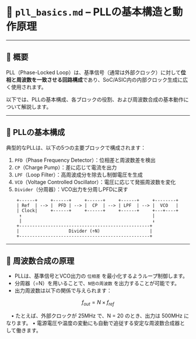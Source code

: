 # 🔧 `pll_basics.md` – PLLの基本構造と動作原理

---

## 📘 概要

PLL（Phase-Locked Loop）は、基準信号（通常は外部クロック）に対して**位相と周波数を一致させる回路構成**であり、SoC/ASIC内の内部クロック生成に広く使用されます。

以下では、PLLの基本構成、各ブロックの役割、および周波数合成の基本動作について解説します。

---

## 🧱 PLLの基本構成

典型的なPLLは、以下の5つの主要ブロックで構成されます：

1. `PFD`（Phase Frequency Detector）：位相差と周波数差を検出
2. `CP`（Charge Pump）：差に応じて電流を出力
3. `LPF`（Loop Filter）：高周波成分を除去し制御電圧を生成
4. `VCO`（Voltage Controlled Oscillator）：電圧に応じて発振周波数を変化
5. `Divider`（分周器）：VCO出力を分周しPFDに戻す

```text
    +------+     +------+     +------+     +------+     +--------+
    | Ref  | --> |  PFD | --> |  CP  | --> | LPF  | --> |  VCO   |
    | Clock|     +------+     +------+     +------+     +---+----+
     ↑                                                  |
     |                                                  ↓
    +--------------------------------------------------+
    |                   Divider (÷N)                   |
    +--------------------------------------------------+

```

---

## 🔄 周波数合成の原理

- PLLは、基準信号とVCO出力の `位相差` を最小化するようループ制御します。
- 分周器（÷N）を用いることで、`N倍の周波数` を出力することが可能です。
- 出力周波数は以下の関係で与えられます：

```math
f_{out} = N \times f_{ref}
```

　•	たとえば、外部クロックが 25MHz で、N = 20 のとき、出力は 500MHz になります。
	•	電源電圧や温度の変動にも自動で追従する安定な周波数合成器として働きます。

 
